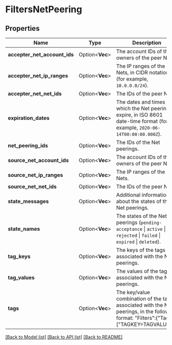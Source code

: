 # FiltersNetPeering

## Properties

Name | Type | Description | Notes
------------ | ------------- | ------------- | -------------
**accepter_net_account_ids** | Option<**Vec<String>**> | The account IDs of the owners of the peer Nets. | [optional]
**accepter_net_ip_ranges** | Option<**Vec<String>**> | The IP ranges of the peer Nets, in CIDR notation (for example, `10.0.0.0/24`). | [optional]
**accepter_net_net_ids** | Option<**Vec<String>**> | The IDs of the peer Nets. | [optional]
**expiration_dates** | Option<**Vec<String>**> | The dates and times at which the Net peerings expire, in ISO 8601 date-time format (for example, `2020-06-14T00:00:00.000Z`). | [optional]
**net_peering_ids** | Option<**Vec<String>**> | The IDs of the Net peerings. | [optional]
**source_net_account_ids** | Option<**Vec<String>**> | The account IDs of the owners of the peer Nets. | [optional]
**source_net_ip_ranges** | Option<**Vec<String>**> | The IP ranges of the peer Nets. | [optional]
**source_net_net_ids** | Option<**Vec<String>**> | The IDs of the peer Nets. | [optional]
**state_messages** | Option<**Vec<String>**> | Additional information about the states of the Net peerings. | [optional]
**state_names** | Option<**Vec<String>**> | The states of the Net peerings (`pending-acceptance` \\| `active` \\| `rejected` \\| `failed` \\| `expired` \\| `deleted`). | [optional]
**tag_keys** | Option<**Vec<String>**> | The keys of the tags associated with the Net peerings. | [optional]
**tag_values** | Option<**Vec<String>**> | The values of the tags associated with the Net peerings. | [optional]
**tags** | Option<**Vec<String>**> | The key/value combination of the tags associated with the Net peerings, in the following format: &quot;Filters&quot;:{&quot;Tags&quot;:[&quot;TAGKEY=TAGVALUE&quot;]}. | [optional]

[[Back to Model list]](../README.md#documentation-for-models) [[Back to API list]](../README.md#documentation-for-api-endpoints) [[Back to README]](../README.md)


